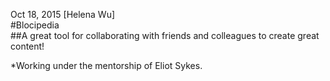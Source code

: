 Oct 18, 2015 [Helena Wu]  
#Blocipedia    
##A great tool for collaborating with friends   and colleagues to create great content!   

*Working under the mentorship of Eliot Sykes.  
